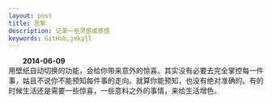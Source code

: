 ```yaml
---
layout: post
title: 思絮
description: 记录一些灵感或感悟
keywords: GitHub,jekyll
---
```


<div style="text-indent: 2em">
<div>
<b>2014-06-09</b></br>
用壁纸自动切换的功能，会给你带来意外的惊喜。其实没有必要去完全掌控每一件事，姑且不说你不能预知每件事的走向。就算你能预知，也没有绝对准确的。有的时候生活还是需要一些惊喜，一些意料之外的事情，来给生活增色。
</div>
